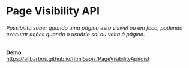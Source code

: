 # Page Visibility API
###### Possibilita saber quando uma página está visível ou em foco, podendo executar ações quando o usuário sai ou volta à página.


**Demo**  
https://allbarbos.github.io/html5apis/PageVisibilityApi/dist